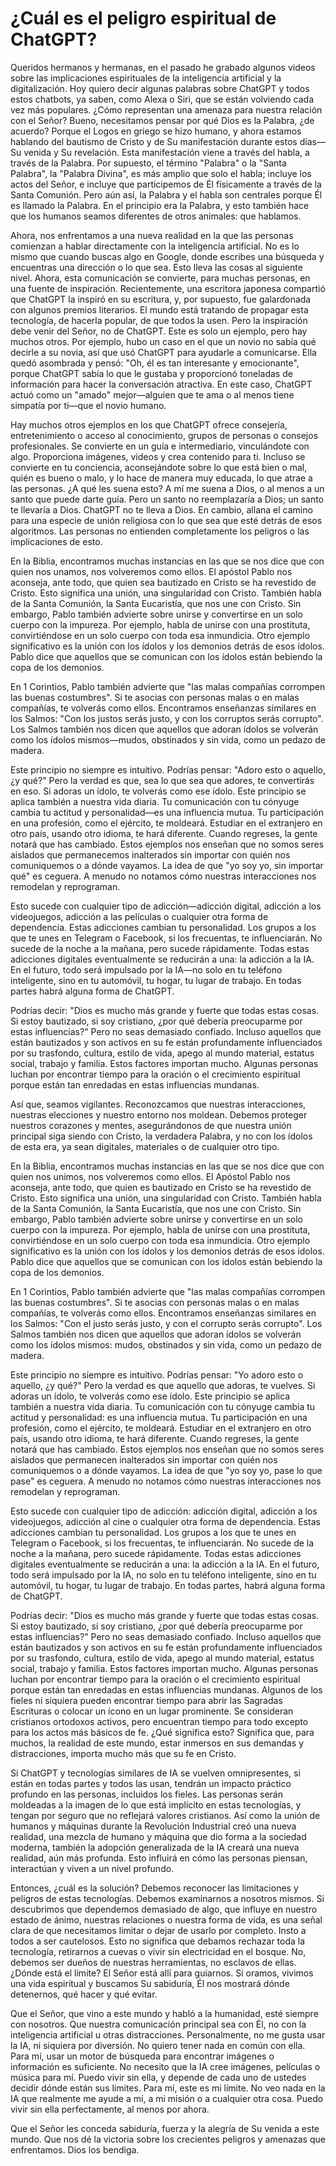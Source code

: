 # ¿Cuál es el peligro espiritual de ChatGPT?  

Queridos hermanos y hermanas, en el pasado he grabado algunos videos sobre las implicaciones espirituales de la inteligencia artificial y la digitalización. Hoy quiero decir algunas palabras sobre ChatGPT y todos estos chatbots, ya saben, como Alexa o Siri, que se están volviendo cada vez más populares. ¿Cómo representan una amenaza para nuestra relación con el Señor? Bueno, necesitamos pensar por qué Dios es la Palabra, ¿de acuerdo? Porque el Logos en griego se hizo humano, y ahora estamos hablando del bautismo de Cristo y de Su manifestación durante estos días—Su venida y Su revelación. Esta manifestación viene a través del habla, a través de la Palabra. Por supuesto, el término "Palabra" o la "Santa Palabra", la "Palabra Divina", es más amplio que solo el habla; incluye los actos del Señor, e incluye que participemos de Él físicamente a través de la Santa Comunión. Pero aún así, la Palabra y el habla son centrales porque Él es llamado la Palabra. En el principio era la Palabra, y esto también hace que los humanos seamos diferentes de otros animales: que hablamos.  

Ahora, nos enfrentamos a una nueva realidad en la que las personas comienzan a hablar directamente con la inteligencia artificial. No es lo mismo que cuando buscas algo en Google, donde escribes una búsqueda y encuentras una dirección o lo que sea. Esto lleva las cosas al siguiente nivel. Ahora, esta comunicación se convierte, para muchas personas, en una fuente de inspiración. Recientemente, una escritora japonesa compartió que ChatGPT la inspiró en su escritura, y, por supuesto, fue galardonada con algunos premios literarios. El mundo está tratando de propagar esta tecnología, de hacerla popular, de que todos la usen. Pero la inspiración debe venir del Señor, no de ChatGPT. Este es solo un ejemplo, pero hay muchos otros. Por ejemplo, hubo un caso en el que un novio no sabía qué decirle a su novia, así que usó ChatGPT para ayudarle a comunicarse. Ella quedó asombrada y pensó: "Oh, él es tan interesante y emocionante", porque ChatGPT sabía lo que le gustaba y proporcionó toneladas de información para hacer la conversación atractiva. En este caso, ChatGPT actuó como un "amado" mejor—alguien que te ama o al menos tiene simpatía por ti—que el novio humano.  

Hay muchos otros ejemplos en los que ChatGPT ofrece consejería, entretenimiento o acceso al conocimiento, grupos de personas o consejos profesionales. Se convierte en un guía e intermediario, vinculándote con algo. Proporciona imágenes, videos y crea contenido para ti. Incluso se convierte en tu conciencia, aconsejándote sobre lo que está bien o mal, quién es bueno o malo, y lo hace de manera muy educada, lo que atrae a las personas. ¿A qué les suena esto? A mí me suena a Dios, o al menos a un santo que puede darte guía. Pero un santo no reemplazaría a Dios; un santo te llevaría a Dios. ChatGPT no te lleva a Dios. En cambio, allana el camino para una especie de unión religiosa con lo que sea que esté detrás de esos algoritmos. Las personas no entienden completamente los peligros o las implicaciones de esto.  

En la Biblia, encontramos muchas instancias en las que se nos dice que con quien nos unamos, nos volveremos como ellos. El apóstol Pablo nos aconseja, ante todo, que quien sea bautizado en Cristo se ha revestido de Cristo. Esto significa una unión, una singularidad con Cristo. También habla de la Santa Comunión, la Santa Eucaristía, que nos une con Cristo. Sin embargo, Pablo también advierte sobre unirse y convertirse en un solo cuerpo con la impureza. Por ejemplo, habla de unirse con una prostituta, convirtiéndose en un solo cuerpo con toda esa inmundicia. Otro ejemplo significativo es la unión con los ídolos y los demonios detrás de esos ídolos. Pablo dice que aquellos que se comunican con los ídolos están bebiendo la copa de los demonios.  

En 1 Corintios, Pablo también advierte que "las malas compañías corrompen las buenas costumbres". Si te asocias con personas malas o en malas compañías, te volverás como ellos. Encontramos enseñanzas similares en los Salmos: "Con los justos serás justo, y con los corruptos serás corrupto". Los Salmos también nos dicen que aquellos que adoran ídolos se volverán como los ídolos mismos—mudos, obstinados y sin vida, como un pedazo de madera.  

Este principio no siempre es intuitivo. Podrías pensar: "Adoro esto o aquello, ¿y qué?" Pero la verdad es que, sea lo que sea que adores, te convertirás en eso. Si adoras un ídolo, te volverás como ese ídolo. Este principio se aplica también a nuestra vida diaria. Tu comunicación con tu cónyuge cambia tu actitud y personalidad—es una influencia mutua. Tu participación en una profesión, como el ejército, te moldeará. Estudiar en el extranjero en otro país, usando otro idioma, te hará diferente. Cuando regreses, la gente notará que has cambiado. Estos ejemplos nos enseñan que no somos seres aislados que permanecemos inalterados sin importar con quién nos comuniquemos o a dónde vayamos. La idea de que "yo soy yo, sin importar qué" es ceguera. A menudo no notamos cómo nuestras interacciones nos remodelan y reprograman.  

Esto sucede con cualquier tipo de adicción—adicción digital, adicción a los videojuegos, adicción a las películas o cualquier otra forma de dependencia. Estas adicciones cambian tu personalidad. Los grupos a los que te unes en Telegram o Facebook, si los frecuentas, te influenciarán. No sucede de la noche a la mañana, pero sucede rápidamente. Todas estas adicciones digitales eventualmente se reducirán a una: la adicción a la IA. En el futuro, todo será impulsado por la IA—no solo en tu teléfono inteligente, sino en tu automóvil, tu hogar, tu lugar de trabajo. En todas partes habrá alguna forma de ChatGPT.  

Podrías decir: "Dios es mucho más grande y fuerte que todas estas cosas. Si estoy bautizado, si soy cristiano, ¿por qué debería preocuparme por estas influencias?" Pero no seas demasiado confiado. Incluso aquellos que están bautizados y son activos en su fe están profundamente influenciados por su trasfondo, cultura, estilo de vida, apego al mundo material, estatus social, trabajo y familia. Estos factores importan mucho. Algunas personas luchan por encontrar tiempo para la oración o el crecimiento espiritual porque están tan enredadas en estas influencias mundanas.  

Así que, seamos vigilantes. Reconozcamos que nuestras interacciones, nuestras elecciones y nuestro entorno nos moldean. Debemos proteger nuestros corazones y mentes, asegurándonos de que nuestra unión principal siga siendo con Cristo, la verdadera Palabra, y no con los ídolos de esta era, ya sean digitales, materiales o de cualquier otro tipo.

En la Biblia, encontramos muchas instancias en las que se nos dice que con quien nos unimos, nos volveremos como ellos. El Apóstol Pablo nos aconseja, ante todo, que quien es bautizado en Cristo se ha revestido de Cristo. Esto significa una unión, una singularidad con Cristo. También habla de la Santa Comunión, la Santa Eucaristía, que nos une con Cristo. Sin embargo, Pablo también advierte sobre unirse y convertirse en un solo cuerpo con la impureza. Por ejemplo, habla de unirse con una prostituta, convirtiéndose en un solo cuerpo con toda esa inmundicia. Otro ejemplo significativo es la unión con los ídolos y los demonios detrás de esos ídolos. Pablo dice que aquellos que se comunican con los ídolos están bebiendo la copa de los demonios.

En 1 Corintios, Pablo también advierte que "las malas compañías corrompen las buenas costumbres". Si te asocias con personas malas o en malas compañías, te volverás como ellos. Encontramos enseñanzas similares en los Salmos: "Con el justo serás justo, y con el corrupto serás corrupto". Los Salmos también nos dicen que aquellos que adoran ídolos se volverán como los ídolos mismos: mudos, obstinados y sin vida, como un pedazo de madera.

Este principio no siempre es intuitivo. Podrías pensar: "Yo adoro esto o aquello, ¿y qué?" Pero la verdad es que aquello que adoras, te vuelves. Si adoras un ídolo, te volverás como ese ídolo. Este principio se aplica también a nuestra vida diaria. Tu comunicación con tu cónyuge cambia tu actitud y personalidad: es una influencia mutua. Tu participación en una profesión, como el ejército, te moldeará. Estudiar en el extranjero en otro país, usando otro idioma, te hará diferente. Cuando regreses, la gente notará que has cambiado. Estos ejemplos nos enseñan que no somos seres aislados que permanecen inalterados sin importar con quién nos comuniquemos o a dónde vayamos. La idea de que "yo soy yo, pase lo que pase" es ceguera. A menudo no notamos cómo nuestras interacciones nos remodelan y reprograman.

Esto sucede con cualquier tipo de adicción: adicción digital, adicción a los videojuegos, adicción al cine o cualquier otra forma de dependencia. Estas adicciones cambian tu personalidad. Los grupos a los que te unes en Telegram o Facebook, si los frecuentas, te influenciarán. No sucede de la noche a la mañana, pero sucede rápidamente. Todas estas adicciones digitales eventualmente se reducirán a una: la adicción a la IA. En el futuro, todo será impulsado por la IA, no solo en tu teléfono inteligente, sino en tu automóvil, tu hogar, tu lugar de trabajo. En todas partes, habrá alguna forma de ChatGPT.

Podrías decir: "Dios es mucho más grande y fuerte que todas estas cosas. Si estoy bautizado, si soy cristiano, ¿por qué debería preocuparme por estas influencias?" Pero no seas demasiado confiado. Incluso aquellos que están bautizados y son activos en su fe están profundamente influenciados por su trasfondo, cultura, estilo de vida, apego al mundo material, estatus social, trabajo y familia. Estos factores importan mucho. Algunas personas luchan por encontrar tiempo para la oración o el crecimiento espiritual porque están tan enredadas en estas influencias mundanas. Algunos de los fieles ni siquiera pueden encontrar tiempo para abrir las Sagradas Escrituras o colocar un ícono en un lugar prominente. Se consideran cristianos ortodoxos activos, pero encuentran tiempo para todo excepto para los actos más básicos de fe. ¿Qué significa esto? Significa que, para muchos, la realidad de este mundo, estar inmersos en sus demandas y distracciones, importa mucho más que su fe en Cristo.

Si ChatGPT y tecnologías similares de IA se vuelven omnipresentes, si están en todas partes y todos las usan, tendrán un impacto práctico profundo en las personas, incluidos los fieles. Las personas serán moldeadas a la imagen de lo que está implícito en estas tecnologías, y tengan por seguro que no reflejará valores cristianos. Así como la unión de humanos y máquinas durante la Revolución Industrial creó una nueva realidad, una mezcla de humano y máquina que dio forma a la sociedad moderna, también la adopción generalizada de la IA creará una nueva realidad, aún más profunda. Esto influirá en cómo las personas piensan, interactúan y viven a un nivel profundo.

Entonces, ¿cuál es la solución? Debemos reconocer las limitaciones y peligros de estas tecnologías. Debemos examinarnos a nosotros mismos. Si descubrimos que dependemos demasiado de algo, que influye en nuestro estado de ánimo, nuestras relaciones o nuestra forma de vida, es una señal clara de que necesitamos limitar o dejar de usarlo por completo. Insto a todos a ser cautelosos. Esto no significa que debamos rechazar toda la tecnología, retirarnos a cuevas o vivir sin electricidad en el bosque. No, debemos ser dueños de nuestras herramientas, no esclavos de ellas. ¿Dónde está el límite? El Señor está allí para guiarnos. Si oramos, vivimos una vida espiritual y buscamos Su sabiduría, Él nos mostrará dónde detenernos, qué hacer y qué evitar.

Que el Señor, que vino a este mundo y habló a la humanidad, esté siempre con nosotros. Que nuestra comunicación principal sea con Él, no con la inteligencia artificial u otras distracciones. Personalmente, no me gusta usar la IA, ni siquiera por diversión. No quiero tener nada en común con ella. Para mí, usar un motor de búsqueda para encontrar imágenes o información es suficiente. No necesito que la IA cree imágenes, películas o música para mí. Puedo vivir sin ella, y depende de cada uno de ustedes decidir dónde están sus límites. Para mí, este es mi límite. No veo nada en la IA que realmente me ayude a mí, a mi misión o a cualquier otra cosa. Puedo vivir sin ella perfectamente, al menos por ahora.

Que el Señor les conceda sabiduría, fuerza y la alegría de Su venida a este mundo. Que nos dé la victoria sobre los crecientes peligros y amenazas que enfrentamos. Dios los bendiga.


